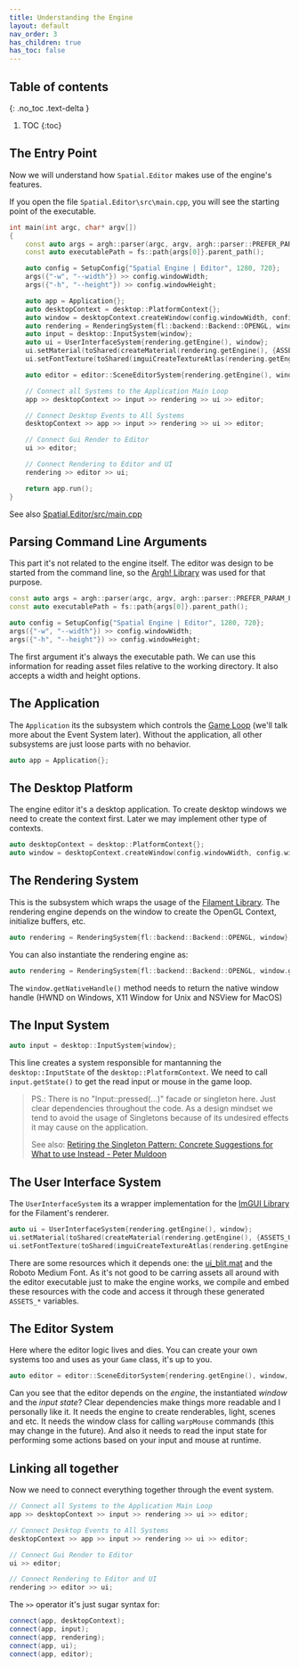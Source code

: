 ```yaml
---
title: Understanding the Engine
layout: default
nav_order: 3
has_children: true
has_toc: false
---
```


## Table of contents
{: .no_toc .text-delta }

1. TOC
{:toc}

## The Entry Point

Now we will understand how `Spatial.Editor` makes use of the engine's features.

If you open the file `Spatial.Editor\src\main.cpp`, you will see the starting point of the executable.
```cpp
int main(int argc, char* argv[])
{
	const auto args = argh::parser(argc, argv, argh::parser::PREFER_PARAM_FOR_UNREG_OPTION);
	const auto executablePath = fs::path{args[0]}.parent_path();

	auto config = SetupConfig{"Spatial Engine | Editor", 1280, 720};
	args({"-w", "--width"}) >> config.windowWidth;
	args({"-h", "--height"}) >> config.windowHeight;

	auto app = Application{};
	auto desktopContext = desktop::PlatformContext{};
	auto window = desktopContext.createWindow(config.windowWidth, config.windowHeight, config.windowTitle);
	auto rendering = RenderingSystem{fl::backend::Backend::OPENGL, window};
	auto input = desktop::InputSystem{window};
	auto ui = UserInterfaceSystem{rendering.getEngine(), window};
	ui.setMaterial(toShared(createMaterial(rendering.getEngine(), {ASSETS_UI_BLIT_FILAMAT, ASSETS_UI_BLIT_FILAMAT_SIZE})));
	ui.setFontTexture(toShared(imguiCreateTextureAtlas(rendering.getEngine(), {ASSETS_ROBOTO_MEDIUM_TTF, ASSETS_ROBOTO_MEDIUM_TTF_SIZE})));

	auto editor = editor::SceneEditorSystem{rendering.getEngine(), window, input.getState()};

	// Connect all Systems to the Application Main Loop
	app >> desktopContext >> input >> rendering >> ui >> editor;

	// Connect Desktop Events to All Systems
	desktopContext >> app >> input >> rendering >> ui >> editor;

	// Connect Gui Render to Editor
	ui >> editor;

	// Connect Rendering to Editor and UI
	rendering >> editor >> ui;

	return app.run();
}
```
See also [Spatial.Editor/src/main.cpp](https://github.com/luizgabriel/Spatial.Engine/blob/cc6096997b3546c87d4cc45d33a69b275f1dd828/Spatial.Editor/src/main.cpp#L29)

## Parsing Command Line Arguments
This part it's not related to the engine itself. The editor was design to be started from the command line, so the [Argh! Library](https://github.com/adishavit/argh) was used for that purpose.
```cpp
const auto args = argh::parser(argc, argv, argh::parser::PREFER_PARAM_FOR_UNREG_OPTION);
const auto executablePath = fs::path{args[0]}.parent_path();

auto config = SetupConfig{"Spatial Engine | Editor", 1280, 720};
args({"-w", "--width"}) >> config.windowWidth;
args({"-h", "--height"}) >> config.windowHeight;
```
The first argument it's always the executable path. We can use this information for reading asset files relative to the working directory.
It also accepts a width and height options.

## The Application

The `Application` its the subsystem which controls the [Game Loop](https://gameprogrammingpatterns.com/game-loop.html#take-a-little-nap) (we'll talk more about the Event System later). Without the application, all other subsystems are just loose parts with no behavior.

```cpp
auto app = Application{};
```

## The Desktop Platform

The engine editor it's a desktop application. To create desktop windows we need to create the context first. Later we may implement other type of contexts.

```cpp
auto desktopContext = desktop::PlatformContext{};
auto window = desktopContext.createWindow(config.windowWidth, config.windowHeight, config.windowTitle);
```

## The Rendering System
This is the subsystem which wraps the usage of the [Filament Library](https://github.com/google/filament). The rendering engine depends on the window to create the OpenGL Context, initialize buffers, etc.

```cpp
auto rendering = RenderingSystem{fl::backend::Backend::OPENGL, window};
```

You can also instantiate the rendering engine as:
```cpp
auto rendering = RenderingSystem{fl::backend::Backend::OPENGL, window.getNativeHandle()};
```
The `window.getNativeHandle()` method needs to return the native window handle (HWND on Windows, X11 Window for Unix and NSView for MacOS)


## The Input System
```cpp
auto input = desktop::InputSystem{window};
```

This line creates a system responsible for mantanning the `desktop::InputState` of the `desktop::PlatformContext`.
We need to call `input.getState()` to get the read input or mouse in the game loop. 

> PS.: There is no "Input::pressed(...)" facade or singleton here. Just clear dependencies throughout the code. 
> As a design mindset we tend to avoid the usage of Singletons because of its undesired effects it may cause on the application. 
>
> See also: [Retiring the Singleton Pattern: Concrete Suggestions for What to use Instead - Peter Muldoon](https://www.youtube.com/watch?v=K5c7uvWe_hw)


## The User Interface System
The `UserInterfaceSystem` its a wrapper implementation for the [ImGUI Library](https://github.com/ocornut/imgui) for the Filament's renderer.

```cpp
auto ui = UserInterfaceSystem{rendering.getEngine(), window};
ui.setMaterial(toShared(createMaterial(rendering.getEngine(), {ASSETS_UI_BLIT_FILAMAT, ASSETS_UI_BLIT_FILAMAT_SIZE})));
ui.setFontTexture(toShared(imguiCreateTextureAtlas(rendering.getEngine(), {ASSETS_ROBOTO_MEDIUM_TTF, ASSETS_ROBOTO_MEDIUM_TTF_SIZE})));
```

There are some resources which it depends one: the [ui_blit.mat](https://github.com/luizgabriel/Spatial.Engine/blob/cc6096997b3546c87d4cc45d33a69b275f1dd828/Spatial.Editor/assets/materials/ui_blit.mat#L23) and the Roboto Medium Font. As it's not good to be carring assets all around with the editor executable just to make the engine works, we compile and embed these resources with the code and access it through these generated `ASSETS_*` variables.

## The Editor System

Here where the editor logic lives and dies. You can create your own systems too and uses as your `Game` class, it's up to you.
```cpp
auto editor = editor::SceneEditorSystem{rendering.getEngine(), window, input.getState()};
```

Can you see that the editor depends on the _engine_, the instantiated _window_ and the _input state_? Clear dependencies make things more readable and I personally like it. It needs the engine to create renderables, light, scenes and etc. It needs the window class for calling `warpMouse` commands (this may change in the future). And also it needs to read the input state for performing some actions based on your input and mouse at runtime.

## Linking all together

Now we need to connect everything together through the event system. 
```cpp
// Connect all Systems to the Application Main Loop
app >> desktopContext >> input >> rendering >> ui >> editor;

// Connect Desktop Events to All Systems
desktopContext >> app >> input >> rendering >> ui >> editor;

// Connect Gui Render to Editor
ui >> editor;

// Connect Rendering to Editor and UI
rendering >> editor >> ui;
```

The `>>` operator it's just sugar syntax for:
```cpp
connect(app, desktopContext);
connect(app, input);
connect(app, rendering);
connect(app, ui);
connect(app, editor);
```
